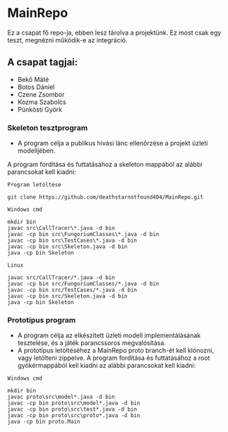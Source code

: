 # MainRepo

Ez a csapat fő repo-ja, ebben lesz tárolva a projektünk.
Ez most csak egy teszt, megnézni működik-e az integráció.

## A csapat tagjai:
- Bekő Máté
- Botos Dániel
- Czene Zsombor
- Kozma Szabolcs
- Pünkösti Györk

### Skeleton tesztprogram
- A program célja a publikus hívási lánc ellenőrzése a projekt üzleti modelljében.

A program fordítása és futtatásához a skeleton mappából az alábbi parancsokat kell kiadni:

```Program letöltése```
```shell
git clone https://github.com/deathstarnotfound404/MainRepo.git
```

```Windows cmd```
```shell
mkdir bin
javac src\CallTracer\*.java -d bin
javac -cp bin src\FungoriumClasses\*.java -d bin
javac -cp bin src\TestCases\*.java -d bin
javac -cp bin src\Skeleton.java -d bin
java -cp bin Skeleton

```

```Linux```
```shell
javac src/CallTracer/*.java -d bin
javac -cp bin src/FungoriumClasses/*.java -d bin
javac -cp bin src/TestCases/*.java -d bin
javac -cp bin src/Skeleton.java -d bin
java -cp bin Skeleton
```

### Prototípus program
- A program célja az elkészített üzleti modell implementálásának tesztelése, és a játék parancssoros megvalósítása.
- A prototípus letöltéséhez a MainRepo proto branch-ét kell klónozni, vagy letölteni zippelve.
A program fordítása és futtatásához a root gyökérmappából kell kiadni az alábbi parancsokat kell kiadni:

```Windows cmd```
```shell
mkdir bin
javac proto\src\model*.java -d bin
javac -cp bin proto\src\model*.java -d bin
javac -cp bin proto\src\test*.java -d bin
javac -cp bin proto\src\proto*.java -d bin
java -cp bin proto.Main
```
